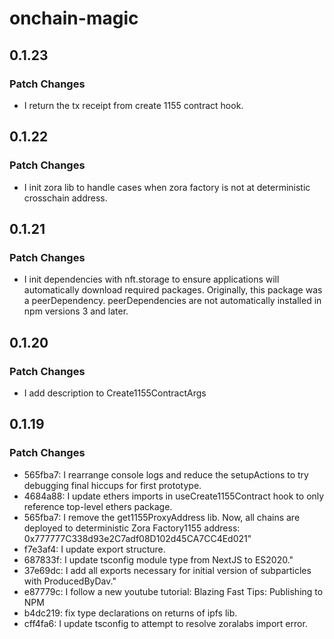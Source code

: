 # onchain-magic

## 0.1.23

### Patch Changes

- I return the tx receipt from create 1155 contract hook.

## 0.1.22

### Patch Changes

- I init zora lib to handle cases when zora factory is not at deterministic crosschain address.

## 0.1.21

### Patch Changes

- I init dependencies with nft.storage to ensure applications will automatically download required packages. Originally, this package was a peerDependency. peerDependencies are not automatically installed in npm versions 3 and later.

## 0.1.20

### Patch Changes

- I add description to Create1155ContractArgs

## 0.1.19

### Patch Changes

- 565fba7: I rearrange console logs and reduce the setupActions to try debugging final hiccups for first prototype.
- 4684a88: I update ethers imports in useCreate1155Contract hook to only reference top-level ethers package.
- 565fba7: I remove the get1155ProxyAddress lib. Now, all chains are deployed to deterministic Zora Factory1155 address: 0x777777C338d93e2C7adf08D102d45CA7CC4Ed021"
- f7e3af4: I update export structure.
- 687833f: I update tsconfig module type from NextJS to ES2020."
- 37e69dc: I add all exports necessary for initial version of subparticles with ProducedByDav."
- e87779c: I follow a new youtube tutorial: Blazing Fast Tips: Publishing to NPM
- b4dc219: fix type declarations on returns of ipfs lib.
- cff4fa6: I update tsconfig to attempt to resolve zoralabs import error.
